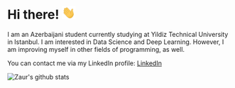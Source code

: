 <h1> Hi there!  <img src="https://github.com/abbasgulu/abbasgulu/blob/main/assent/wave.gif" width="30px"></h1>

I am an Azerbaijani student currently studying at Yildiz Technical University in Istanbul. I am interested in Data Science and Deep Learning. However, I am improving myself in other fields of programming, as well. 

You can contact me via my LinkedIn profile: <a href="https://www.linkedin.com/in/zaur-rasulov-281a0b195/" rel="nofollow">LinkedIn</a></li>

![Zaur's github stats](https://github-readme-stats.vercel.app/api?username=zaurrasulov&show_icons=true&title_color=fff&icon_color=79ff97&text_color=9f9f9f&bg_color=151515)
